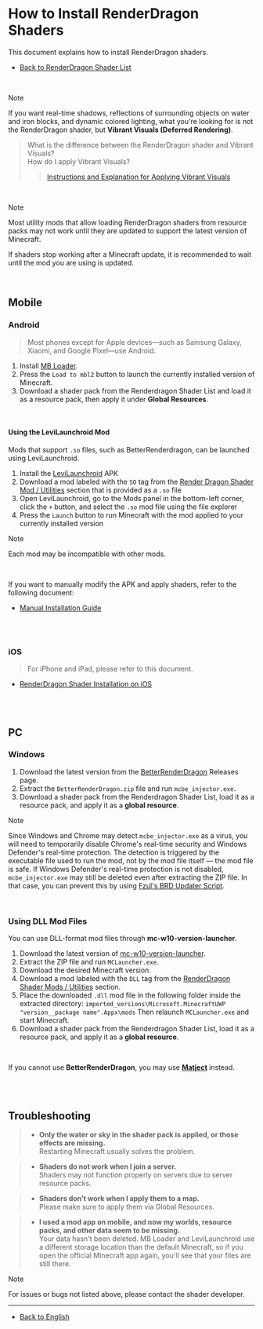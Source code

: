 # How to Install RenderDragon Shaders

This document explains how to install RenderDragon shaders.

- [Back to RenderDragon Shader List](/README.md)

<br>

> [!NOTE]
> If you want real-time shadows, reflections of surrounding objects on water and iron blocks, and dynamic colored lighting, what you're looking for is not the RenderDragon shader, but **Vibrant Visuals (Deferred Rendering)**.

> What is the difference between the RenderDragon shader and Vibrant Visuals?  
> How do I apply Vibrant Visuals?  
> > [Instructions and Explanation for Applying Vibrant Visuals](/docs/virbrant_visuals.md)

<br>

> [!NOTE]
> Most utility mods that allow loading RenderDragon shaders from resource packs may not work until they are updated to support the latest version of Minecraft.
>
> If shaders stop working after a Minecraft update, it is recommended to wait until the mod you are using is updated.

<br>

## Mobile

### Android

> Most phones except for Apple devices—such as Samsung Galaxy, Xiaomi, and Google Pixel—use Android.

1. Install [MB Loader](https://github.com/DominoKorean/Render-dragon-shader-list/blob/main/language/ko_kr/README.md#mb-loader).
2. Press the `Load to mbl2` button to launch the currently installed version of Minecraft.
3. Download a shader pack from the Renderdragon Shader List and load it as a resource pack, then apply it under **Global Resources**.

<br>

#### Using the LeviLaunchroid Mod

Mods that support `.so` files, such as BetterRenderdragon, can be launched using LeviLaunchroid.

1. Install the [LeviLaunchroid](https://github.com/LiteLDev/LeviLaunchroid/releases) APK
2. Download a mod labeled with the `SO` tag from the [Render Dragon Shader Mod / Utilities](https://github.com/DominoKorean/Render-dragon-shader-list?tab=readme-ov-file#render-dragon-shader-mod--utilities) section that is provided as a `.so` file
3. Open LeviLaunchroid, go to the Mods panel in the bottom-left corner, click the `+` button, and select the `.so` mod file using the file explorer
4. Press the `Launch` button to run Minecraft with the mod applied to your currently installed version

> [!NOTE]
> Each mod may be incompatible with other mods.


<br>

If you want to manually modify the APK and apply shaders, refer to the following document:
* [Manual Installation Guide](android.md)

<br>
<br>

### iOS

> For iPhone and iPad, please refer to this document.

* [RenderDragon Shader Installation on iOS](iOS.md)

<br>
<br>

## PC

### Windows

1. Download the latest version from the [BetterRenderDragon](https://github.com/QYCottage/BetterRenderDragon/releases) Releases page.
2. Extract the `BetterRenderDragon.zip` file and run `mcbe_injector.exe`.
3. Download a shader pack from the Renderdragon Shader List, load it as a resource pack, and apply it as a **global resource**.

> [!NOTE]
> Since Windows and Chrome may detect `mcbe_injector.exe` as a virus, you will need to temporarily disable Chrome's real-time security and Windows Defender's real-time protection.
> The detection is triggered by the executable file used to run the mod, not by the mod file itself — the mod file is safe.
> If Windows Defender's real-time protection is not disabled, `mcbe_injector.exe` may still be deleted even after extracting the ZIP file. In that case, you can prevent this by using [Fzul's BRD Updater Script](https://github.com/faizul726/brd-updater-script).

<br>

### Using DLL Mod Files

You can use DLL-format mod files through **mc-w10-version-launcher**.

1. Download the latest version of [mc-w10-version-launcher](https://github.com/QYCottage/mc-w10-version-launcher/releases).
2. Extract the ZIP file and run `MCLauncher.exe`.
3. Download the desired Minecraft version.
4. Download a mod labeled with the `DLL` tag from the [RenderDragon Shader Mods / Utilities](https://github.com/DominoKorean/Render-dragon-shader-list/blob/main/language/ko_kr/README.md#%EB%A0%8C%EB%8D%94%EB%93%9C%EB%9E%98%EA%B3%A4-%EC%85%B0%EC%9D%B4%EB%8D%94-%EB%AA%A8%EB%93%9C--%EC%9C%A0%ED%8B%B8%EB%A6%AC%ED%8B%B0) section.
5. Place the downloaded `.dll` mod file in the following folder inside the extracted directory:
   `imported_versions\Microsoft.MinecraftUWP "version__package name".Appx\mods`
   Then relaunch `MCLauncher.exe` and start Minecraft.
6. Download a shader pack from the Renderdragon Shader List, load it as a resource pack, and apply it as a **global resource**.

<br>

If you cannot use **BetterRenderDragon**, you may use [**Matject**](https://github.com/faizul726/matject) instead.

<br>
<br>

## Troubleshooting

> - **Only the water or sky in the shader pack is applied, or those effects are missing.**  
> Restarting Minecraft usually solves the problem.

> - **Shaders do not work when I join a server.**  
> Shaders may not function properly on servers due to server resource packs.

> - **Shaders don’t work when I apply them to a map.**  
> Please make sure to apply them via Global Resources.

> - **I used a mod app on mobile, and now my worlds, resource packs, and other data seem to be missing.**  
> Your data hasn't been deleted. MB Loader and LeviLaunchroid use a different storage location than the default Minecraft, so if you open the official Minecraft app again, you'll see that your files are still there.


> [!NOTE]  
> For issues or bugs not listed above, please contact the shader developer.

---

* [Back to English](/docs/installation/README.md)